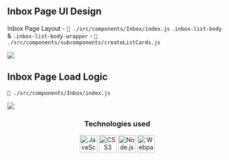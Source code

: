 ## Inbox Page UI Design

Inbox Page Layout - `📁 ./src/components/Inbox/index.js`
`.inbox-list-body` & `.inbox-list-body-wrapper` - `📁 ./src/components/subcomponents/createListCards.js`

![](readme_assets/inbox.png)

## Inbox Page Load Logic

`📁 ./src/components/Inbox/index.js`

![](readme_assets/inbox_index.png)

<center>
<h3 color="red">Technologies used</h3>
<img src="https://cdn.jsdelivr.net/gh/devicons/devicon/icons/javascript/javascript-original.svg" alt="JavaScript" width="40" height="40"/>
  <img src="https://cdn.jsdelivr.net/gh/devicons/devicon/icons/css3/css3-original.svg" alt="CSS3" width="40" height="40"/>
  <img src="https://cdn.jsdelivr.net/gh/devicons/devicon/icons/nodejs/nodejs-original.svg" alt="Node.js" width="40" height="40"/>
  <img src="https://cdn.jsdelivr.net/gh/devicons/devicon/icons/webpack/webpack-original.svg" alt="Webpack" width="40" height="40"/>
</center>